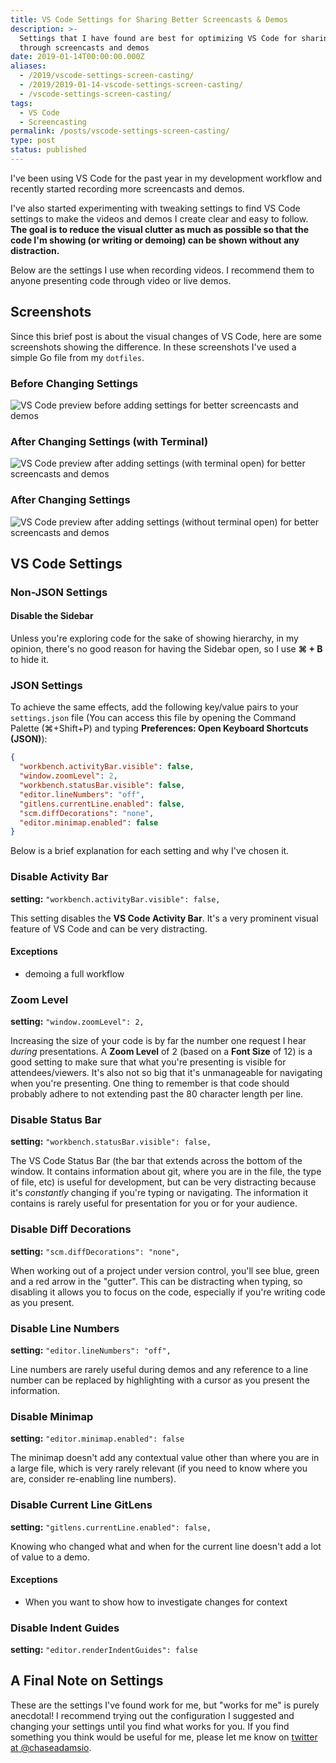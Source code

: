 ```yaml
---
title: VS Code Settings for Sharing Better Screencasts & Demos
description: >-
  Settings that I have found are best for optimizing VS Code for sharing code
  through screencasts and demos
date: 2019-01-14T00:00:00.000Z
aliases:
  - /2019/vscode-settings-screen-casting/
  - /2019/2019-01-14-vscode-settings-screen-casting/
  - /vscode-settings-screen-casting/
tags:
  - VS Code
  - Screencasting
permalink: /posts/vscode-settings-screen-casting/
type: post
status: published
---
```




I've been using VS Code for the past year in my development workflow and recently started recording more screencasts and demos.

I've also started experimenting with tweaking settings to find VS Code settings to make the videos and demos I create clear and easy to follow. **The goal is to reduce the visual clutter as much as possible so that the code I'm showing (or writing or demoing) can be shown without any distraction.**

Below are the settings I use when recording videos. I recommend them to anyone presenting code through video or live demos.

## Screenshots

Since this brief post is about the visual changes of VS Code, here are some screenshots showing the difference. In these screenshots I've used a simple Go file from my `dotfiles`.

### Before Changing Settings

![VS Code preview before adding settings for better screencasts and demos](/img/before-vs-code-sharing-settings.png)

### After Changing Settings (with Terminal)

![VS Code preview after adding settings (with terminal open) for better screencasts and demos](/img/after-vs-code-sharing-settings-with-terminal.png)

### After Changing Settings

![VS Code preview after adding settings (without terminal open) for better screencasts and demos](/img/after-vs-code-sharing-settings-without-terminal.png)

## VS Code Settings

### Non-JSON Settings

#### Disable the Sidebar

Unless you're exploring code for the sake of showing hierarchy, in my opinion, there's no good reason for having the Sidebar open, so I use **⌘ + B** to hide it.

### JSON Settings

To achieve the same effects, add the following key/value pairs to your `settings.json` file (You can access this file by opening the Command Palette (⌘+Shift+P) and typing **Preferences: Open Keyboard Shortcuts (JSON)**):

```json
{
  "workbench.activityBar.visible": false,
  "window.zoomLevel": 2,
  "workbench.statusBar.visible": false,
  "editor.lineNumbers": "off",
  "gitlens.currentLine.enabled": false,
  "scm.diffDecorations": "none",
  "editor.minimap.enabled": false
}
```

Below is a brief explanation for each setting and why I've chosen it.

### Disable Activity Bar

**setting:** `"workbench.activityBar.visible": false,`

This setting disables the **VS Code Activity Bar**. It's a very prominent visual feature of VS Code and can be very distracting.

#### Exceptions

- demoing a full workflow

### Zoom Level

**setting:** `"window.zoomLevel": 2,`

Increasing the size of your code is by far the number one request I hear _during_ presentations. A **Zoom Level** of 2 (based on a **Font Size** of 12) is a good setting to make sure that what you're presenting is visible for attendees/viewers. It's also not so big that it's unmanageable for navigating when you're presenting. One thing to remember is that code should probably adhere to not extending past the 80 character length per line.

### Disable Status Bar

**setting:** `"workbench.statusBar.visible": false,`

The VS Code Status Bar (the bar that extends across the bottom of the window. It contains information about git, where you are in the file, the type of file, etc) is useful for development, but can be very distracting because it's _constantly_ changing if you're typing or navigating. The information it contains is rarely useful for presentation for you or for your audience.

### Disable Diff Decorations

**setting:** `"scm.diffDecorations": "none",`

When working out of a project under version control, you'll see blue, green and a red arrow in the "gutter". This can be distracting when typing, so disabling it allows you to focus on the code, especially if you're writing code as you present.

### Disable Line Numbers

**setting:** `"editor.lineNumbers": "off",`

Line numbers are rarely useful during demos and any reference to a line number can be replaced by highlighting with a cursor as you present the information.

### Disable Minimap

**setting:** `"editor.minimap.enabled": false`

The minimap doesn't add any contextual value other than where you are in a large file, which is very rarely relevant (if you need to know where you are, consider re-enabling line numbers).

### Disable Current Line GitLens

**setting:** `"gitlens.currentLine.enabled": false,`

Knowing who changed what and when for the current line doesn't add a lot of value to a demo.

#### Exceptions

- When you want to show how to investigate changes for context

### Disable Indent Guides

**setting:** `"editor.renderIndentGuides": false`

## A Final Note on Settings

These are the settings I've found work for me, but "works for me" is purely anecdotal! I recommend trying out the configuration I suggested and changing your settings until you find what works for you. If you find something you think would be useful for me, please let me know on [twitter at @chaseadamsio](https://twitter.com/chaseadamsio).

